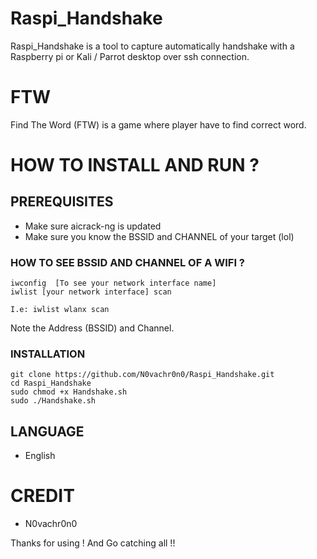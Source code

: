 # Raspi_Handshake

Raspi_Handshake is a tool to capture automatically handshake with a Raspberry pi or Kali / Parrot desktop over ssh connection.

# FTW

Find The Word (FTW) is a game where player have to find correct word.

# HOW TO INSTALL AND RUN ?


## PREREQUISITES 

* Make sure aicrack-ng is updated
* Make sure you know the BSSID and CHANNEL of your target (lol)

### HOW TO SEE BSSID AND CHANNEL OF A WIFI ?

```
iwconfig  [To see your network interface name]
iwlist [your network interface] scan

I.e: iwlist wlanx scan
```
Note the Address (BSSID) and Channel.

### INSTALLATION

```
git clone https://github.com/N0vachr0n0/Raspi_Handshake.git
cd Raspi_Handshake
sudo chmod +x Handshake.sh
sudo ./Handshake.sh
```

## LANGUAGE

* English

# CREDIT

* N0vachr0n0

Thanks for using !
And
Go catching all !!
